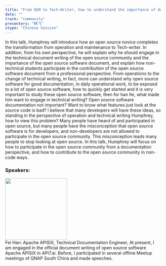 ```yaml
---
title: "From O&M to Tech-Writer, how to understand the importance of documentation for open source software"
date: "" 
track: "community"
presenters: "韩飞"
stype: "Chinese Session"
---
```

In this talk, Humphrey will introduce how an open source novice completes the transformation from operation and maintenance to Tech-writer. In addition, from his own perspective, he will explain why he should engage in the technical document writing of the open source community and the importance of the open source software document, and explain how non-technical students participate in the contribution of the open source software document from a professional perspective.
From operations to the change of technical writing, in fact, more can understand why open source software for good documentation, in daily operational work, to be exposed to a lot of open source software, how to quickly get started and it is very important to study these open source software, then for han fei, what made him want to engage in technical writing?
Open source software documentation not important? Want to know what features just look at the source code is bad? I believe that many developers will have these ideas, so standing in the perspective of operation and technical writing Humphrey, how to view this problem?
Many people have heard of and participated in open source, but many people have the misconception that open source software is for developers, and non-developers are not allowed to participate in the open source community. This misconception leads many people to stop looking at open source. In this talk, Humphrey will focus on how to participate in the open source community from a documentation perspective, and how to contribute to the open source community in non-code ways.
 ### Speakers: 
 <img src="images/speaker/1111.png" width="200" /><br>Fei Han: Apache APISIX, Technical Documentation Engineer, At present, I am engaged in the official document writing of open source software Apache APISIX in API7.ai. Before, I participated in several offline Meetup meetings of QNAP South China and made speeches.

 
